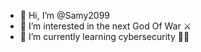 - 👋 Hi, I’m @Samy2099
- 👀 I’m interested in the next God Of War ⚔️
- 🌱 I’m currently learning cybersecurity 👨‍💻

<!---
Samy2099/Samy2099 is a ✨ special ✨ repository because its `README.md` (this file) appears on your GitHub profile.
You can click the Preview link to take a look at your changes.
--->
